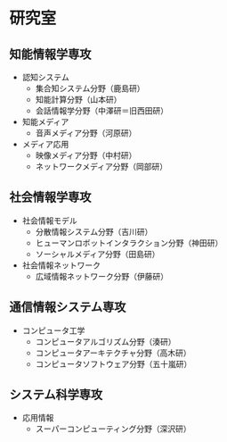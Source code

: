 # 研究室
## 知能情報学専攻
- 認知システム
  - 集合知システム分野（鹿島研）
  - 知能計算分野（山本研）
  - 会話情報学分野（中澤研＝旧西田研）
- 知能メディア
  - 音声メディア分野（河原研）
- メディア応用
  - 映像メディア分野（中村研）
  - ネットワークメディア分野（岡部研）

## 社会情報学専攻
- 社会情報モデル
  - 分散情報システム分野（吉川研）
  - ヒューマンロボットインタラクション分野（神田研）
  - ソーシャルメディア分野（田島研）
- 社会情報ネットワーク
  - 広域情報ネットワーク分野（伊藤研）

## 通信情報システム専攻
- コンピュータ工学
  - コンピュータアルゴリズム分野（湊研）
  - コンピュータアーキテクチャ分野（高木研）
  - コンピュータソフトウェア分野（五十嵐研）

## システム科学専攻
- 応用情報
  - スーパーコンピューティング分野（深沢研）